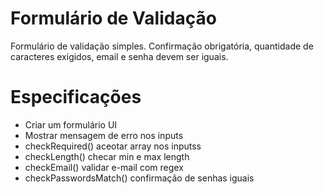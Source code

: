 # Formulário de Validação

Formulário de validação simples. Confirmação obrigatória, quantidade de caracteres exigidos, email e senha devem ser iguais.

# Especificações
- Criar um formulário UI
- Mostrar mensagem de erro nos inputs
- checkRequired() aceotar array nos inputss
- checkLength() checar min e max length
- checkEmail() validar e-mail com regex
- checkPasswordsMatch() confirmação de senhas iguais
